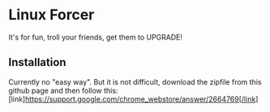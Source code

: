 # Linux Forcer
It's for fun, troll your friends, get them to UPGRADE!

## Installation
Currently no "easy way". But it is not difficult, download the zipfile from this github page and then follow this: [link]https://support.google.com/chrome_webstore/answer/2664769[/link] 
